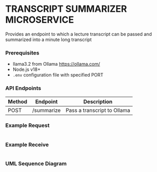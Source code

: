 # TRANSCRIPT SUMMARIZER MICROSERVICE

Provides an endpoint to which a lecture transcript can be passed and summarized into a minute long transcript

### Prerequisites
- llama3.2 from Ollama https://ollama.com/
- Node.js v18+
- `.env` configuration file with specified PORT

### API Endpoints
| Method | Endpoint | Description |
| ------ | -------- | ----------- |
| POST | /summarize | Pass a transcript to Ollama |

### Example Request
```

```

### Example Receive
```
```

### UML Sequence Diagram
